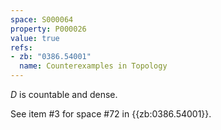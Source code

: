 ```yaml
---
space: S000064
property: P000026
value: true
refs:
- zb: "0386.54001"
  name: Counterexamples in Topology
---
```


$D$ is countable and dense.

See item #3 for space #72 in {{zb:0386.54001}}.
